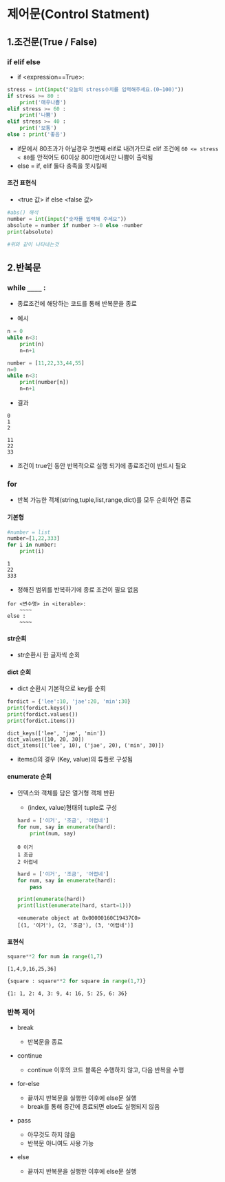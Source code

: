 # 제어문(Control Statment)

## 1.조건문(True / False)

### __if elif else__

- if <expression==True>:

```python
stress = int(input("오늘의 stress수치를 입력해주세요.(0~100)"))
if stress >= 80 :
    print('매우나쁨')
elif stress >= 60 :
    print('나쁨')
elif stress >= 40 :
    print('보통')
else : print('좋음')
```

- if문에서 80초과가 아닐경우 첫번째 elif로 내려가므로  elif 조건에 `60 <= stress < 80`를 안적어도 60이상 80미만에서만 나쁨이 출력됨
- else = if, elif 둘다 충족을 못시킬때



#### 조건 표현식

- <true 값> if <expression> else <false 값>

```python
#abs() 해석
number = int(input("숫자를 입력해 주세요"))
absolute = number if number >-0 else -number
print(absolute)

#위와 같이 나타내는것
```



## 2.반복문

### __while `____` :__

- 종료조건에 해당하는 코드를 통해 반복문을 종료

- 예시

```python
n = 0
while n<3:
    print(n)
    n=n+1
```

```python
number = [11,22,33,44,55]
n=0
while n<3:
    print(number[n])
    n=n+1
```

- 결과

```
0
1
2
```

```
11
22
33
```

- 조건이 true인 동안 반복적으로 실행 되기에 종료조건이 반드시 필요

  

### __for__

- 반복 가능한 객체(string,tuple,list,range,dict)를 모두 순회하면 종료

#### 기본형

```python
#number = list
number=[1,22,333]
for i in number:
    print(i)
```

```
1
22
333
```

- 정해진 범위를 반복하기에 종료 조건이 필요 없음

```
for <변수명> in <iterable>:
	~~~~
else :
	~~~~
```



#### str순회

- str순환시 한 글자씩 순회



#### dict 순회

- dict 순환시 기본적으로 key를 순회

```python
fordict = {'lee':10, 'jae':20, 'min':30}
print(fordict.keys())
print(fordict.values())
print(fordict.items())
```

```
dict_keys(['lee', 'jae', 'min'])
dict_values([10, 20, 30])
dict_items([('lee', 10), ('jae', 20), ('min', 30)])
```

- items()의 경우 (Key, value)의 튜플로 구성됨



#### enumerate 순회

- 인덱스와 객체를 담은 열거형 객체 반환

  - (index, value)형태의 tuple로 구성

  ```python
  hard = ['이거', '조금', '어렵네']
  for num, say in enumerate(hard):
      print(num, say)
  ```

  ```
  0 이거
  1 조금
  2 어렵네
  ```

  ```python
  hard = ['이거', '조금', '어렵네']
  for num, say in enumerate(hard):
      pass
  
  print(enumerate(hard))
  print(list(enumerate(hard, start=1)))
  ```

  ```
  <enumerate object at 0x00000160C19437C0>
  [(1, '이거'), (2, '조금'), (3, '어렵네')]
  ```

  

#### 표현식

```python
square**2 for num in range(1,7)
```

```
[1,4,9,16,25,36]
```

```python
{square : square**2 for square in range(1,7)}
```

```
{1: 1, 2: 4, 3: 9, 4: 16, 5: 25, 6: 36}
```



### 반복 제어

- break
  - 반복문을 종료

- continue
  - continue 이후의 코드 블록은 수행하지 않고, 다음 반복을 수행

- for-else
  - 끝까지 반복문을 실행한 이후에 else문 실행
  - break를 통해 중간에 종료되면 else도 실행되지 않음

- pass
  - 아무것도 하지 않음
  - 반복문 아니여도 사용 가능

- else

  - 끝까지 반복문을 실행한 이후에 else문 실행

    
